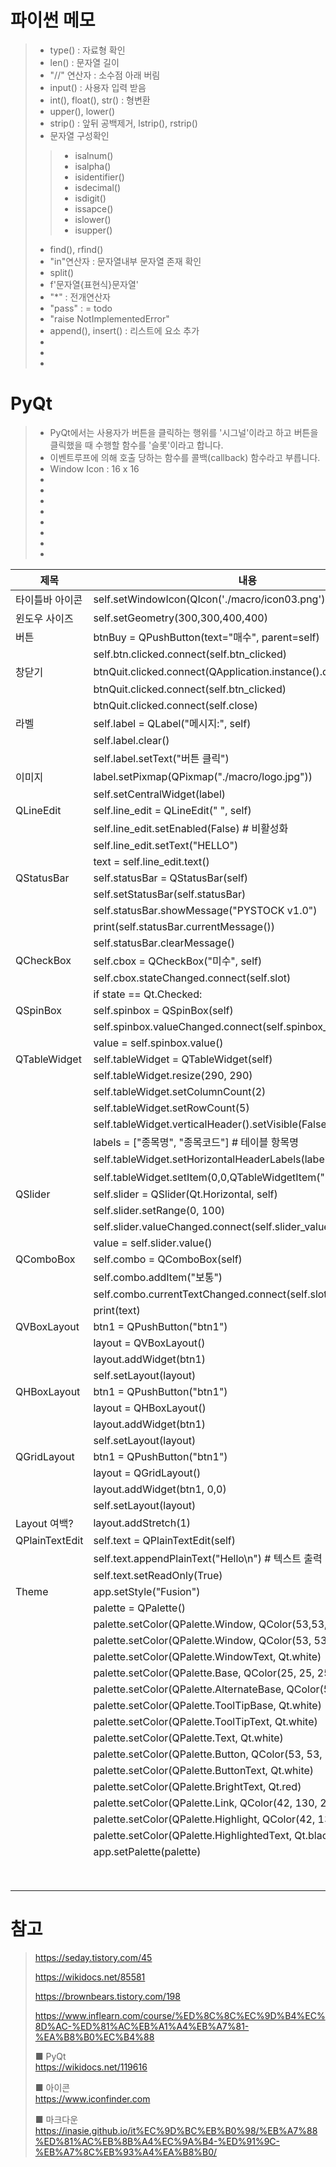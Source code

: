 # 파이썬 메모

> * type()      : 자료형 확인
> * len()       : 문자열 길이
> * "//" 연산자 : 소수점 아래 버림
> * input()     : 사용자 입력 받음
> * int(), float(), str()   : 형변환
> * upper(), lower()
> * strip()     : 앞뒤 공백제거, lstrip(), rstrip()
> * 문자열 구성확인
>> * isalnum()
>> * isalpha()
>> * isidentifier()
>> * isdecimal()
>> * isdigit()
>> * issapce()
>> * islower()
>> * isupper()
> * find(), rfind()
> * "in"연산자  : 문자열내부 문자열 존재 확인
> * split()
> * f'문자열{표현식}문자열'
> * "*"         : 전개연산자
> * "pass"      : = todo
> * "raise NotImplementedError"
> * append(), insert()  : 리스트에 요소 추가
> * 
> * 
> * 

# PyQt
> * PyQt에서는 사용자가 버튼을 클릭하는 행위를 '시그널'이라고 하고 버튼을 클릭했을 때 수행할 함수를 '슬롯'이라고 합니다.
> * 이벤트루프에 의해 호출 당하는 함수를 콜백(callback) 함수라고 부릅니다. 
> * Window Icon : 16 x 16
> *
> *
> *
> *
> *
> *
> *
> *
|제목|내용|
|------|---|
|타이틀바 아이콘        |self.setWindowIcon(QIcon('./macro/icon03.png'))|
|윈도우 사이즈         |self.setGeometry(300,300,400,400)|
|버튼                |btnBuy = QPushButton(text="매수", parent=self)|
|                   |self.btn.clicked.connect(self.btn_clicked)|
|창닫기               |btnQuit.clicked.connect(QApplication.instance().quit)|
|                   |btnQuit.clicked.connect(self.btn_clicked)|
|                   |btnQuit.clicked.connect(self.close)|
|라벨                |self.label = QLabel("메시지:", self)|
|                   |self.label.clear()|
|                   |self.label.setText("버튼 클릭")|
|이미지               |label.setPixmap(QPixmap("./macro/logo.jpg"))|
|                   |self.setCentralWidget(label)|
|QLineEdit          |self.line_edit = QLineEdit(" ", self)|
|                   |self.line_edit.setEnabled(False) # 비활성화|
|                   |self.line_edit.setText("HELLO")|
|                   |text = self.line_edit.text()|
|QStatusBar         |self.statusBar = QStatusBar(self)|
|                   |self.setStatusBar(self.statusBar)|
|                   |self.statusBar.showMessage("PYSTOCK v1.0")|
|                   |print(self.statusBar.currentMessage())|
|                   |self.statusBar.clearMessage()|
|QCheckBox          |self.cbox = QCheckBox("미수", self)|
|                   |self.cbox.stateChanged.connect(self.slot)|
|                   |if state == Qt.Checked:|
|QSpinBox           |self.spinbox = QSpinBox(self)|
|                   |self.spinbox.valueChanged.connect(self.spinbox_value_changed)|
|                   |value = self.spinbox.value()|
|QTableWidget       |self.tableWidget = QTableWidget(self)|
|                   |self.tableWidget.resize(290, 290)|
|                   |self.tableWidget.setColumnCount(2)|
|                   |self.tableWidget.setRowCount(5)|
|                   |self.tableWidget.verticalHeader().setVisible(False)|
|                   |labels = ["종목명", "종목코드"] # 테이블 항목명|
|                   |self.tableWidget.setHorizontalHeaderLabels(labels)|
|                   |self.tableWidget.setItem(0,0,QTableWidgetItem("삼성전자"))|
|QSlider            |self.slider = QSlider(Qt.Horizontal, self)|
|                   |self.slider.setRange(0, 100)|
|                   |self.slider.valueChanged.connect(self.slider_value_changed)|
|                   |value = self.slider.value()|
|QComboBox          |self.combo = QComboBox(self)
|                   |self.combo.addItem("보통")
|                   |self.combo.currentTextChanged.connect(self.slot)
|                   |print(text)
|QVBoxLayout        |btn1 = QPushButton("btn1")|
|                   |layout = QVBoxLayout()|
|                   |layout.addWidget(btn1)|
|                   |self.setLayout(layout)|
|QHBoxLayout        |btn1 = QPushButton("btn1")|
|                   |layout = QHBoxLayout()|
|                   |layout.addWidget(btn1)|
|                   |self.setLayout(layout)|
|QGridLayout        |btn1 = QPushButton("btn1")|
|                   |layout = QGridLayout()|
|                   |layout.addWidget(btn1, 0,0)|
|                   |self.setLayout(layout)|
|Layout 여백?        |layout.addStretch(1)|
|QPlainTextEdit     |self.text = QPlainTextEdit(self)
|                   |self.text.appendPlainText("Hello\n") # 텍스트 출력
|                   |self.text.setReadOnly(True)|
|Theme             |app.setStyle("Fusion")|
|                  |palette = QPalette()|
|                  |palette.setColor(QPalette.Window,           QColor(53,53,53))|
|                  |palette.setColor(QPalette.Window,           QColor(53, 53, 53))|
|                  |palette.setColor(QPalette.WindowText,       Qt.white)|
|                  |palette.setColor(QPalette.Base,             QColor(25, 25, 25))|
|                  |palette.setColor(QPalette.AlternateBase,    QColor(53, 53, 53))|
|                  |palette.setColor(QPalette.ToolTipBase,      Qt.white)|
|                  |palette.setColor(QPalette.ToolTipText,      Qt.white)|
|                  |palette.setColor(QPalette.Text,             Qt.white)|
|                  |palette.setColor(QPalette.Button,           QColor(53, 53, 53))|
|                  |palette.setColor(QPalette.ButtonText,       Qt.white)|
|                  |palette.setColor(QPalette.BrightText,       Qt.red)|
|                  |palette.setColor(QPalette.Link,             QColor(42, 130, 218))|
|                  |palette.setColor(QPalette.Highlight,        QColor(42, 130, 218))|
|                  |palette.setColor(QPalette.HighlightedText,  Qt.black)|
|                  |app.setPalette(palette)
|||
|||
|||
|||
|||
|||
|||
|||

# 참고
> https://seday.tistory.com/45
>
> https://wikidocs.net/85581
>
> https://brownbears.tistory.com/198
>
> https://www.inflearn.com/course/%ED%8C%8C%EC%9D%B4%EC%8D%AC-%ED%81%AC%EB%A1%A4%EB%A7%81-%EA%B8%B0%EC%B4%88
>
> ■ PyQt<br>
> https://wikidocs.net/119616
>
> ■ 아이콘<br>
> https://www.iconfinder.com
>
> ■ 마크다운<br>
> https://inasie.github.io/it%EC%9D%BC%EB%B0%98/%EB%A7%88%ED%81%AC%EB%8B%A4%EC%9A%B4-%ED%91%9C-%EB%A7%8C%EB%93%A4%EA%B8%B0/
>
>
>
>
>
>
>
>
>
